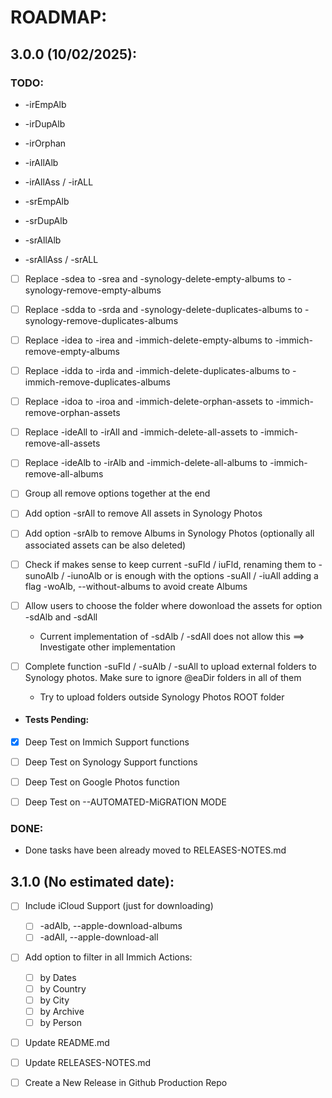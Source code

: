 # ROADMAP:

## 3.0.0 (10/02/2025):
### TODO:
- -irEmpAlb
- -irDupAlb
- -irOrphan
- -irAllAlb
- -irAllAss / -irALL

- -srEmpAlb
- -srDupAlb
- -srAllAlb
- -srAllAss / -srALL

- [ ] Replace -sdea to -srea and -synology-delete-empty-albums to -synology-remove-empty-albums
- [ ] Replace -sdda to -srda and -synology-delete-duplicates-albums to -synology-remove-duplicates-albums
- [ ] Replace -idea to -irea and -immich-delete-empty-albums to -immich-remove-empty-albums
- [ ] Replace -idda to -irda and -immich-delete-duplicates-albums to -immich-remove-duplicates-albums
- [ ] Replace -idoa to -iroa and -immich-delete-orphan-assets to -immich-remove-orphan-assets
- [ ] Replace -ideAll to -irAll and -immich-delete-all-assets to -immich-remove-all-assets
- [ ] Replace -ideAlb to -irAlb and -immich-delete-all-albums to -immich-remove-all-albums
- [ ] Group all remove options together at the end

- [ ] Add option -srAll to remove All assets in Synology Photos
- [ ] Add option -srAlb to remove Albums in Synology Photos (optionally all associated assets can be also deleted)

- [ ] Check if makes sense to keep current -suFld / iuFld, renaming them to -sunoAlb / -iunoAlb or is enough with the options -suAll / -iuAll adding a flag -woAlb, --without-albums to avoid create Albums

- [ ] Allow users to choose the folder where dowonload the assets for option -sdAlb and -sdAll 
  - Current implementation of -sdAlb / -sdAll does not allow this ==> Investigate other implementation
- [ ] Complete function -suFld / -suAlb / -suAll to upload external folders to Synology photos. Make sure to ignore @eaDir folders in all of them
  - Try to upload folders outside Synology Photos ROOT folder

- #### Tests Pending:
- [x] Deep Test on Immich Support functions
- [ ] Deep Test on Synology Support functions
- [ ] Deep Test on Google Photos function
- [ ] Deep Test on --AUTOMATED-MiGRATION MODE


### DONE:

- Done tasks have been already moved to RELEASES-NOTES.md

## 3.1.0 (No estimated date):
- [ ] Include iCloud Support (just for downloading)
    - [ ] -adAlb, --apple-download-albums
    - [ ] -adAll, --apple-download-all
- [ ] Add option to filter in all Immich Actions:
    - [ ] by Dates
    - [ ] by Country
    - [ ] by City
    - [ ] by Archive
    - [ ] by Person
- [ ] Update README.md
- [ ] Update RELEASES-NOTES.md
- [ ] Create a New Release in Github Production Repo



